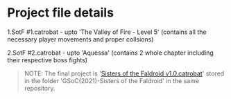 # Project file details

1.SotF #1.catrobat - upto 'The Valley of Fire - Level 5' (contains all the necessary player movements and proper collsions)

2.SotF #2.catrobat - upto 'Aquessa' (contains 2 whole chapter including their respective boss fights)




>NOTE: The final project is '[Sisters of the Faldroid v1.0.catrobat](https://github.com/Shriyanshu1/DemoGameProject-2021/tree/main/GSoC(2021)-Sisters%20of%20the%20Faldroid)' stored in the folder 'GSoC(2021)-Sisters of the Faldroid' in the same repository. 
